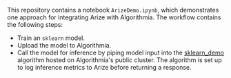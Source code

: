 This repository contains a notebook `ArizeDemo.ipynb`, which demonstrates one approach for integrating Arize with Algorithmia. The workflow contains the following steps:
* Train an `sklearn` model.
* Upload the model to Algorithmia.
* Call the model for inference by piping model input into the [sklearn_demo](https://algorithmia.com/algorithms/algorithmia_arize/sklearn_demo) algorithm hosted on Algorithmia's public cluster. The algorithm is set up to log inference metrics to Arize before returning a response.

